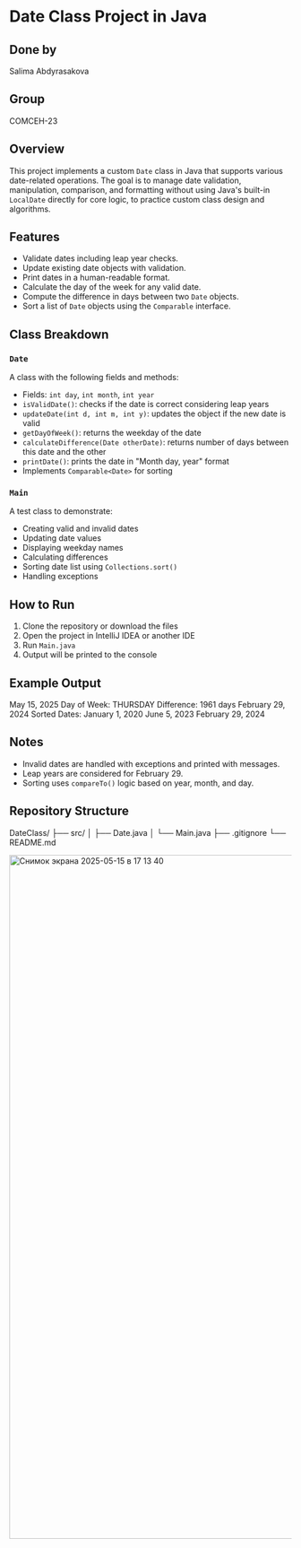# Date Class Project in Java


## Done by
Salima Abdyrasakova
## Group 
COMCEH-23


## Overview
This project implements a custom `Date` class in Java that supports various date-related operations. The goal is to manage date validation, manipulation, comparison, and formatting without using Java's built-in `LocalDate` directly for core logic, to practice custom class design and algorithms.

## Features
- Validate dates including leap year checks.
- Update existing date objects with validation.
- Print dates in a human-readable format.
- Calculate the day of the week for any valid date.
- Compute the difference in days between two `Date` objects.
- Sort a list of `Date` objects using the `Comparable` interface.

## Class Breakdown

### `Date`
A class with the following fields and methods:
- Fields: `int day`, `int month`, `int year`
- `isValidDate()`: checks if the date is correct considering leap years
- `updateDate(int d, int m, int y)`: updates the object if the new date is valid
- `getDayOfWeek()`: returns the weekday of the date
- `calculateDifference(Date otherDate)`: returns number of days between this date and the other
- `printDate()`: prints the date in "Month day, year" format
- Implements `Comparable<Date>` for sorting

### `Main`
A test class to demonstrate:
- Creating valid and invalid dates
- Updating date values
- Displaying weekday names
- Calculating differences
- Sorting date list using `Collections.sort()`
- Handling exceptions

## How to Run

1. Clone the repository or download the files
2. Open the project in IntelliJ IDEA or another IDE
3. Run `Main.java`
4. Output will be printed to the console

## Example Output

May 15, 2025
Day of Week: THURSDAY
Difference: 1961 days
February 29, 2024
Sorted Dates:
January 1, 2020
June 5, 2023
February 29, 2024

## Notes
- Invalid dates are handled with exceptions and printed with messages.
- Leap years are considered for February 29.
- Sorting uses `compareTo()` logic based on year, month, and day.

## Repository Structure

DateClass/
├── src/
│ ├── Date.java
│ └── Main.java
├── .gitignore
└── README.md

<img width="1220" alt="Снимок экрана 2025-05-15 в 17 13 40" src="https://github.com/user-attachments/assets/0bd50fb4-6fec-48a6-b32f-711a6fcea1d0" />


